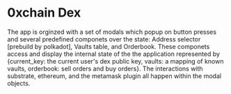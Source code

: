 # 0xchain Dex

The app is orginzed with a set of modals which popup on button presses and several predefined componets over the state: Address selector [prebuild by polkadot], Vaults table, and Orderbook. These componets access and display the internal state of the the application represented by {current_key: the current user's dex public key, vaults: a mapping of known vaults, orderbook: sell orders and buy orders}. The interactions with substrate, ethereum, and the metamask plugin all happen within the modal objects.
